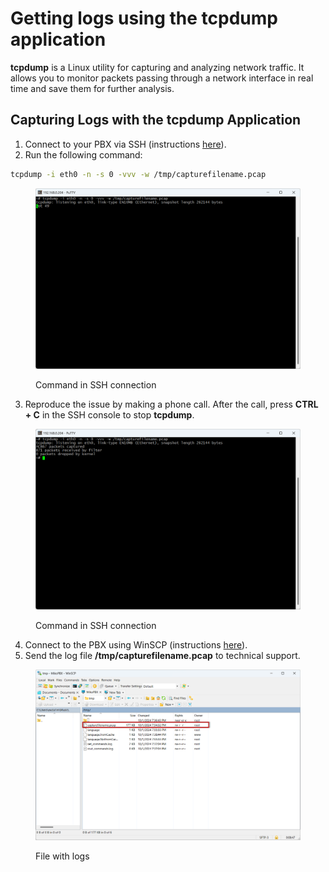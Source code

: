 # Getting logs using the tcpdump application

**tcpdump** is a Linux utility for capturing and analyzing network traffic. It allows you to monitor packets passing through a network interface in real time and save them for further analysis.

## Capturing Logs with the tcpdump Application

1. Connect to your PBX via SSH (instructions [here](connecting-to-a-pbx-using-an-ssh-client.md)).
2. Run the following command:

```bash
tcpdump -i eth0 -n -s 0 -vvv -w /tmp/capturefilename.pcap
```

<figure><img src="../../.gitbook/assets/firstOutput.png" alt=""><figcaption><p>Command in SSH connection</p></figcaption></figure>

3. Reproduce the issue by making a phone call. After the call, press **CTRL + C** in the SSH console to stop **tcpdump**.

<figure><img src="../../.gitbook/assets/secondOutput.png" alt=""><figcaption><p>Command in SSH connection</p></figcaption></figure>

4. Connect to the PBX using WinSCP (instructions [here](connecting-to-a-pbx-using-winscp.md)).
5. Send the log file **/tmp/capturefilename.pcap** to technical support.

<figure><img src="../../.gitbook/assets/fileWithLogs.png" alt=""><figcaption><p>File with logs</p></figcaption></figure>
